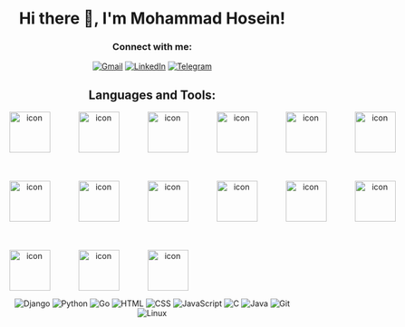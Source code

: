 

<p align="center">
  <h1 align="center">Hi there 👋, I'm Mohammad Hosein!</h1>
</p>

<div  align = "center">

### Connect with me:


[![Gmail](https://img.shields.io/badge/Gmail-%23EA4335.svg?style=for-the-badge&logo=Gmail&logoColor=white)](mailto:mohammad.sh8186@gmail.com)
[![LinkedIn](https://img.shields.io/badge/LinkedIn-%230A66C2.svg?style=for-the-badge&logo=LinkedIn&logoColor=white)](https://linkedin.com/in/mohammad-hosein-shahbazi/)
[![Telegram](https://img.shields.io/badge/Telegram-%232CA5E0.svg?style=for-the-badge&logo=Telegram&logoColor=white)](https://t.me/@Hartage8186)



## Languages and Tools:

    
   <div style="display: flex;"><img src="https://techstack-generator.vercel.app/nginx-icon.svg" alt="icon" width="72" style="width: 72px; height: 72px; margin-right: 50px; margin-bottom: 50px;" /><img src="https://techstack-generator.vercel.app/mysql-icon.svg" alt="icon" width="72" style="width: 72px; height: 72px; margin-right: 50px; margin-bottom: 50px;" /><img src="https://techstack-generator.vercel.app/java-icon.svg" alt="icon" width="72" style="width: 72px; height: 72px; margin-right: 50px; margin-bottom: 50px;" /><img src="https://techstack-generator.vercel.app/aws-icon.svg" alt="icon" width="72" style="width: 72px; height: 72px; margin-right: 50px; margin-bottom: 50px;" /><img src="https://techstack-generator.vercel.app/kubernetes-icon.svg" alt="icon" width="72" style="width: 72px; height: 72px; margin-right: 50px; margin-bottom: 50px;" /><img src="https://techstack-generator.vercel.app/docker-icon.svg" alt="icon" width="72" style="width: 72px; height: 72px; margin-right: 0px; margin-bottom: 50px;" /></div><div style="display: flex;"><img src="https://techstack-generator.vercel.app/restapi-icon.svg" alt="icon" width="72" style="width: 72px; height: 72px; margin-right: 50px; margin-bottom: 50px;" /><img src="https://techstack-generator.vercel.app/django-icon.svg" alt="icon" width="72" style="width: 72px; height: 72px; margin-right: 50px; margin-bottom: 50px;" /><img src="https://techstack-generator.vercel.app/python-icon.svg" alt="icon" width="72" style="width: 72px; height: 72px; margin-right: 50px; margin-bottom: 50px;" /><img src="https://techstack-generator.vercel.app/github-icon.svg" alt="icon" width="72" style="width: 72px; height: 72px; margin-right: 50px; margin-bottom: 50px;" /><img src="https://techstack-generator.vercel.app/webpack-icon.svg" alt="icon" width="72" style="width: 72px; height: 72px; margin-right: 50px; margin-bottom: 50px;" /><img src="https://techstack-generator.vercel.app/cpp-icon.svg" alt="icon" width="72" style="width: 72px; height: 72px; margin-right: 0px; margin-bottom: 50px;" /></div><div style="display: flex;"><img src="https://techstack-generator.vercel.app/react-icon.svg" alt="icon" width="72" style="width: 72px; height: 72px; margin-right: 50px; margin-bottom: 0px;" /><img src="https://techstack-generator.vercel.app/js-icon.svg" alt="icon" width="72" style="width: 72px; height: 72px; margin-right: 50px; margin-bottom: 0px;" /><img src="https://techstack-generator.vercel.app/prettier-icon.svg" alt="icon" width="72" style="width: 72px; height: 72px; margin-right: 50px; margin-bottom: 0px;" /></div>
</div>


<div  align = "center">
 
![Django](https://img.shields.io/badge/Django-green?logo=django&logoColor=white)
![Python](https://img.shields.io/badge/Python-blue?logo=python&logoColor=white)
![Go](https://img.shields.io/badge/Go-blue?logo=go&logoColor=white)
![HTML](https://img.shields.io/badge/HTML5-5C2D91?logo=html5&logoColor=white)
![CSS](https://img.shields.io/badge/CSS3-1572B6?logo=css3&logoColor=white)
![JavaScript](https://img.shields.io/badge/JavaScript-F7DF1E?logo=javascript&logoColor=black)
![C](https://img.shields.io/badge/C-00599C?logo=c&logoColor=white)
![Java](https://img.shields.io/badge/Java-007396?logo=java&logoColor=white)
![Git](https://img.shields.io/badge/Git-F05032?logo=git&logoColor=white)
![Linux](https://img.shields.io/badge/Linux-FCC624?logo=linux&logoColor=black)



</div>
</div>


